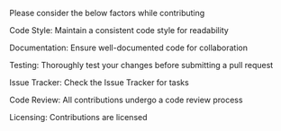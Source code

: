 Please consider the below factors while contributing

Code Style:
Maintain a consistent code style for readability

Documentation: 
Ensure well-documented code for collaboration

Testing:
Thoroughly test your changes before submitting a pull request

Issue Tracker:
Check the Issue Tracker for tasks

Code Review:
All contributions undergo a code review process

Licensing:
Contributions are licensed
